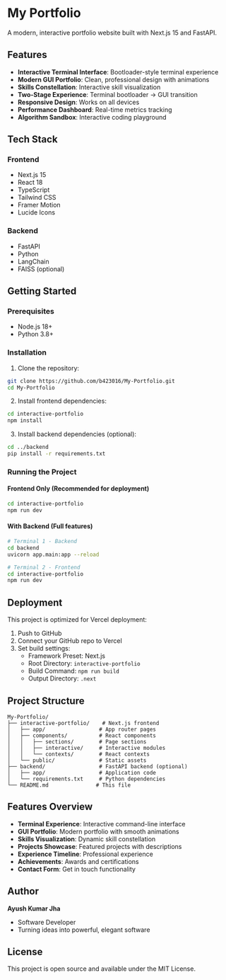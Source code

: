 # My Portfolio

A modern, interactive portfolio website built with Next.js 15 and FastAPI.

## Features

- **Interactive Terminal Interface**: Bootloader-style terminal experience
- **Modern GUI Portfolio**: Clean, professional design with animations
- **Skills Constellation**: Interactive skill visualization
- **Two-Stage Experience**: Terminal bootloader → GUI transition
- **Responsive Design**: Works on all devices
- **Performance Dashboard**: Real-time metrics tracking
- **Algorithm Sandbox**: Interactive coding playground

## Tech Stack

### Frontend
- Next.js 15
- React 18
- TypeScript
- Tailwind CSS
- Framer Motion
- Lucide Icons

### Backend
- FastAPI
- Python
- LangChain
- FAISS (optional)

## Getting Started

### Prerequisites
- Node.js 18+
- Python 3.8+

### Installation

1. Clone the repository:
```bash
git clone https://github.com/b423016/My-Portfolio.git
cd My-Portfolio
```

2. Install frontend dependencies:
```bash
cd interactive-portfolio
npm install
```

3. Install backend dependencies (optional):
```bash
cd ../backend
pip install -r requirements.txt
```

### Running the Project

#### Frontend Only (Recommended for deployment)
```bash
cd interactive-portfolio
npm run dev
```

#### With Backend (Full features)
```bash
# Terminal 1 - Backend
cd backend
uvicorn app.main:app --reload

# Terminal 2 - Frontend
cd interactive-portfolio
npm run dev
```

## Deployment

This project is optimized for Vercel deployment:

1. Push to GitHub
2. Connect your GitHub repo to Vercel
3. Set build settings:
   - Framework Preset: Next.js
   - Root Directory: `interactive-portfolio`
   - Build Command: `npm run build`
   - Output Directory: `.next`

## Project Structure

```
My-Portfolio/
├── interactive-portfolio/    # Next.js frontend
│   ├── app/                 # App router pages
│   ├── components/          # React components
│   │   ├── sections/        # Page sections
│   │   ├── interactive/     # Interactive modules
│   │   └── contexts/        # React contexts
│   └── public/              # Static assets
├── backend/                 # FastAPI backend (optional)
│   ├── app/                 # Application code
│   └── requirements.txt     # Python dependencies
└── README.md               # This file
```

## Features Overview

- **Terminal Experience**: Interactive command-line interface
- **GUI Portfolio**: Modern portfolio with smooth animations
- **Skills Visualization**: Dynamic skill constellation
- **Projects Showcase**: Featured projects with descriptions
- **Experience Timeline**: Professional experience
- **Achievements**: Awards and certifications
- **Contact Form**: Get in touch functionality

## Author

**Ayush Kumar Jha**
- Software Developer
- Turning ideas into powerful, elegant software

## License

This project is open source and available under the MIT License.